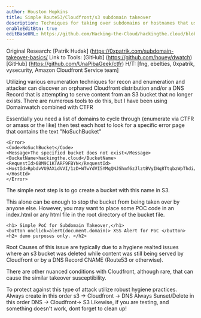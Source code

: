 ```yaml
---
author: Houston Hopkins
title: Simple Route53/Cloudfront/s3 subdomain takeover
description: Techniques for taking over subdomains or hostnames that use Cloudfront and/or a DNS record to serve content from Amazone S3
enableEditBtn: true
editBaseURL: https://github.com/Hacking-the-Cloud/hackingthe.cloud/blob/master/content
---
```

Original Research: [Patrik Hudak] (https://0xpatrik.com/subdomain-takeover-basics/
Link to Tools: [GitHub] (https://github.com/houey/dwatch)
[GitHub] (https://github.com/UnaPibaGeek/ctfr)
H/T: [fng, ebelties, 0xpatrik, vysecurity, Amazon Cloudfront Service team]

Utilizing various enumeration techniques for recon and enumeration and attacker can discover an orphaned Cloudfront distribution and/or a DNS Record that is attempting to serve content from an S3 bucket that no longer exists. There are numerous tools to do this, but I have been using Domainwatch combined with CTFR 

Essentially you need a list of domains to cycle through (enumerate via CTFR or amass or the like) then test each host to look for a specific error page that contains the text "NoSuchBucket"

```
<Error>
<Code>NoSuchBucket</Code>
<Message>The specified bucket does not exist</Message>
<BucketName>hackingthe.cloud</BucketName>
<RequestId>68M9C1KTARF9FBYN</RequestId>
<HostId>RpbdvVU9AXidVVI/1zD+WTwYdVI5YMqQNJShmf6zJlztBVyINq8TtqbzWpThdi/LivlOWRVCPVs=</HostId>
</Error>
```

The simple next step is to go create a bucket with this name in S3. 

This alone can be enough to stop the bucket from being taken over by anyone else. However, you may want to place some POC code in an index.html or any html file in the root directory of the bucket file.

```
<h1> Simple PoC for Subdomain Takeover,</h1>
<button onclick=alert(document.domain)> XSS Alert for PoC </button>
<h2> demo purposes only. </h2> 
```

Root Causes of this issue are typically due to a hygiene realted issues where an s3 bucket was deleted while content was still being served by Cloudfront or by a DNS Record CNAME (Route53 or otherwise).  

There are other nuanced conditions with Cloudfront, although rare, that can cause the similar takeover susceptibility.

To protect against this type of attack utilize robust hygiene practices.
Always create in this order s3 -> Cloudfront -> DNS
Always Sunset/Delete in this order DNS -> Cloudfront-> S3
Likewise, if you are testing, and something doesn't work, dont forget to clean up!



